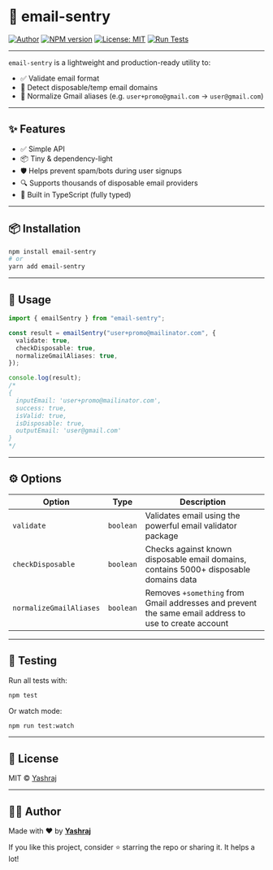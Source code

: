 # 📧 email-sentry

[![Author](https://img.shields.io/badge/Author-@ameghcoder-blue?logo=github)](https://github.com/ameghcoder)
[![NPM version](https://img.shields.io/npm/v/email-sentry?color=blue&label=npm)](https://www.npmjs.com/package/email-sentry)
[![License: MIT](https://img.shields.io/badge/License-MIT-green.svg)](./LICENSE)
[![Run Tests](https://github.com/ameghcoder/email-sentry/actions/workflows/test.yml/badge.svg)](https://github.com/ameghcoder/email-sentry/actions/workflows/test.yml)

---

`email-sentry` is a lightweight and production-ready utility to:

- ✅ Validate email format
- 🚫 Detect disposable/temp email domains
- 📩 Normalize Gmail aliases (e.g. `user+promo@gmail.com` → `user@gmail.com`)

---

## ✨ Features

- ✅ Simple API
- 📦 Tiny & dependency-light
- 🛡️ Helps prevent spam/bots during user signups
- 🔍 Supports thousands of disposable email providers
- 🔧 Built in TypeScript (fully typed)

---

## 📦 Installation

```bash
npm install email-sentry
# or
yarn add email-sentry
```

---

## 🚀 Usage

```ts
import { emailSentry } from "email-sentry";

const result = emailSentry("user+promo@mailinator.com", {
  validate: true,
  checkDisposable: true,
  normalizeGmailAliases: true,
});

console.log(result);
/*
{
  inputEmail: 'user+promo@mailinator.com',
  success: true,
  isValid: true,
  isDisposable: true,
  outputEmail: 'user@gmail.com'
}
*/
```

---

## ⚙️ Options

| Option                | Type      | Description                                       |
|------------------------|-----------|---------------------------------------------------|
| `validate`             | `boolean` | Validates email using the powerful email validator package   |
| `checkDisposable`      | `boolean` | Checks against known disposable email domains, contains 5000+ disposable domains data   |
| `normalizeGmailAliases` | `boolean` | Removes `+something` from Gmail addresses and prevent the same email address to use to create account         |

---

## 🧪 Testing

Run all tests with:

```bash
npm test
```

Or watch mode:

```bash
npm run test:watch
```

---

## 📄 License

MIT © [Yashraj](https://github.com/ameghcoder)

---

## 🙋‍♂️ Author

Made with ❤️ by [**Yashraj**](https://github.com/ameghcoder)

If you like this project, consider ⭐️ starring the repo or sharing it. It helps a lot!
